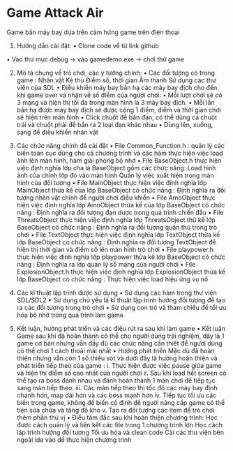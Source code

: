 # Game Attack Air
Game bắn máy bay dựa trên cảm hứng game trên điện thoại

1.	Hướng dẫn cài đặt:
   •	Clone code về từ link github 
   
   •	Vào thư mục debug -> vào gamedemo.exe -> chơi thử game
   
2.	Mô tả chung về trò chơi, các ý tưởng chính:
   •	Các đối tượng có trong game :
      Nhân vật
      Kẻ thù
      Điểm số, thời gian
      Âm thanh 
      Sử dụng các thư viện của SDL
   •	Điều khiển máy bay bắn hạ các máy bay địch cho đến khi game over và nhận về số điểm của người chơi:
   •	Mỗi lượt chơi sẽ có 3 mạng và hiện thị tối đa trong màn hình là 3 máy bay địch.
   •	Mỗi lần bắn hạ được máy bay địch sẽ được cộng 1 điểm, điểm và thời gian chơi sẽ hiện trên màn hình
   •	Click chuột để bắn đạn, có thể dùng cả chuột trái và chuột phải để bắn ra 2 loại đạn khác nhau
   •	Dùng lên, xuống, sang để điều khiển nhân vật
3.	Các chức năng chính đã cài đặt
   •	File Common_Function.h : quản lý các biến toàn cục dùng cho cả chương trình và các hàm thực hiện việc load ảnh lên màn hình, hàm giải phóng bộ nhớ
   •	File BaseObject.h thực hiện việc định nghĩa lớp cha là BaseObject gồm các chức năng:
      Load hình ảnh của chính lớp đó vào màn hình 
      Quản lý việc xuất hiện trong màn hình của đối tượng
   •	File MainObject thực hiện việc định nghĩa lớp MainObject thừa kế của lớp BaseObject có chức năng :
      Định nghĩa ra đối tượng nhân vật chính để người chơi điều khiển 
   •	File AmoObject thực hiện việc định nghĩa lớp AmoObject thừa kế của lớp BaseObject có chức năng :
      Định nghĩa ra đối tượng đạn dược trong quá trình chiến đấu
   •	File ThreatsObject thực hiện việc định nghĩa lớp ThreatsObject thừ kế lớp BaseObject có chức năng :
      Định nghĩa ra đối tượng quân thù trong trò chơi
   •	File TextObject thực hiện việc định nghĩa lớp TextObject thừa kế lớp BaseObject có chức năng :
      Định nghĩa ra đối tượng TextObject để hiện thị thời gian và điểm số lên màn hình trò chơi
   •	File playpower.h thực hiện việc định nghĩa lớp playpower thừa kế lớp BaseObject có chức năng :
      Định nghĩa ra lớp quản lý số mạng của người chơi
   •	File ExplosionObject.h thực hiện việc định nghĩa lớp ExplosionObject thừa kế lớp BaseObject có chức năng :
      Thực hiện việc load hiệu ứng vụ nổ

4.	Các kĩ thuật lập trình được sử dụng
   •	Sử dụng các hàm trong thư viện SDL/SDL2
   •	Sử dụng chủ yếu là kĩ thuật lập trình hướng đối tượng để tạo ra các đối tượng trong trò chơi
   •	Sử dụng con trỏ và tham chiếu để tối ưu hóa bộ nhớ trong quá trình làm game
5.	Kết luận, hướng phát triển và các điều rút ra sau khi làm game
   •	Kết luận 
      Game sau khi đã hoàn thành có thể cho người dùng trải nghiệm, đây là 1 game cơ bản nhưng vẫn đầy đủ các chức năng cần thiết để người dùng có thế chơi 1 cách thoải mái nhất
   •	Hướng phát triển
      Mặc dù đã hoàn thiện nhưng vẫn còn 1 số thiếu sót và dưới đây là hướng hoàn thiện và phát triển tiếp theo của game :
        i.	Thực hiện được việc pause giữa game và hiện thị điểm số cao nhất của người chơi
       ii.	Sau khi load hết screen có thể tạo ra boss đánh nhau và đánh hoàn thành 1 màn chơi để tiếp tục sang màn tiếp theo.
      iii.	Các màn tiếp theo thì tốc độ các máy bay định nhanh hơn, map dài hơn và các boss mạnh hơn
       iv.	Tiếp tục tối ưu các biến trong game, không để biến cố định để người nâng cấp game có thể tiện sửa chữa và tăng độ khó
        v.	Tạo ra đối tượng các item để trò chơi thêm phần thú vị
   •	Điều tâm đắc sau khi hoàn thiện chương trình:
     Học được cách quản lý và liên kết các file trong 1 chương trình lớn
     Học cách lập trình hướng đối tượng
     Tối ưu hóa và clean code
     Cài các thư viện bên ngoài ide vào để thực hiện chương trình


